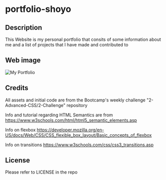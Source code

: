 # portfolio-shoyo

## Description

This Website is my personal portfolio that consits of some information about me and a list of projects that I have made and contributed to

## Web image
![My Portfolio](./assets/images/my-portfolio)

## Credits

All assets and initial code are from the Bootcamp's weekly challenge "2-Advanced-CSS/2-Challenge" repository

Info and tutorial regarding HTML Semantics are from https://www.w3schools.com/html/html5_semantic_elements.asp

Info on flexbox https://developer.mozilla.org/en-US/docs/Web/CSS/CSS_flexible_box_layout/Basic_concepts_of_flexbox

Info on transitions https://www.w3schools.com/css/css3_transitions.asp

## License

Please refer to LICENSE in the repo